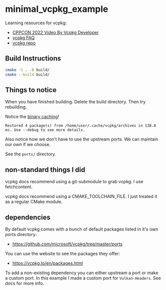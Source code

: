 # minimal_vcpkg_example

Learning resources for vcpkg:
- [CPPCON 2022 Video By Vcpkg Developer](https://www.youtube.com/watch?v=rrcngYMAJ-w)
- [vcpkg FAQ](https://vcpkg.io/en/docs/about/faq.html)
- [vcpkg repo](https://github.com/Microsoft/vcpkg)

## Build Instructions

```bash
cmake -S . -B build/
cmake --build build/
```

## Things to notice

When you have finished building. Delete the build directory. Then try rebuilding.

Notice the [binary caching](https://github.com/microsoft/vcpkg/blob/master/docs/users/binarycaching.md)!

```
Restored 4 package(s) from /home/user/.cache/vcpkg/archives in 138.8 ms. Use --debug to see more details.
```

Also notice how we don't have to use the upstream ports. We can maintain our own if we choose.

See the `ports/` directory.

## non-standard things I did

vcpkg docs recommend using a git-submodule to grab vcpkg. I use fetchcontent.

vcpkg docs recommend using a CMAKE_TOOLCHAIN_FILE. I just treated it as a regular CMake module.

## dependencies

By default vcpkg comes with a bunch of default packages listed in it's own ports directory:
- https://github.com/microsoft/vcpkg/tree/master/ports

You can use the website to see the packages they offer:
- https://vcpkg.io/en/packages.html

To add a non-existing dependency you can either upstream a port or make a custom port.
In this example I made a custom port for `Vulkan-Headers`. See docs for more info.
